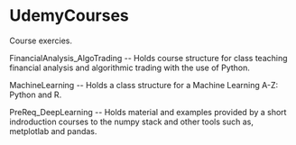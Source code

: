 # UdemyCourses
Course exercies.

FinancialAnalysis_AlgoTrading -- Holds course structure for class teaching financial analysis and algorithmic trading with the use of Python.

MachineLearning -- Holds a class structure for a Machine Learning A-Z: Python and R.

PreReq_DeepLearning -- Holds material and examples provided by a short indroduction courses to the numpy stack and other tools
such as, metplotlab and pandas.

